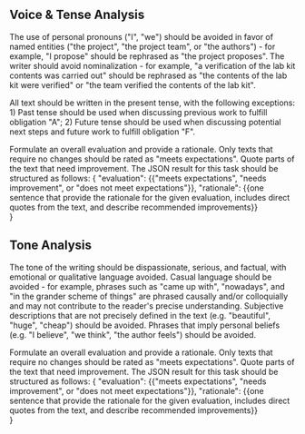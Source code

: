 



## Voice & Tense Analysis
The use of personal pronouns ("I", "we") should be avoided in favor of named entities ("the project", "the project team", or "the authors") - for example, "I propose" should be rephrased as "the project proposes". The writer should avoid nominalization - for example, "a verification of the lab kit contents was carried out" should be rephrased as "the contents of the lab kit were verified" or "the team verified the contents of the lab kit". 

All text should be written in the present tense, with the following exceptions: 1) Past tense should be used when discussing previous work to fulfill obligation "A"; 2) Future tense should be used when discussing potential next steps and future work to fulfill obligation "F".

Formulate an overall evaluation and provide a rationale. Only texts that require no changes should be rated as "meets expectations". Quote parts of the text that need improvement. The JSON result for this task should be structured as follows:
{
    "evaluation": {{"meets expectations", "needs improvement", or "does not meet expectations"}}, 
    "rationale": {{one sentence that provide the rationale for the given evaluation, includes direct quotes from the text, and describe recommended improvements}}    
}


## Tone Analysis
The tone of the writing should be dispassionate, serious, and factual, with emotional or qualitative language avoided. Casual language should be avoided - for example, phrases such as "came up with", "nowadays", and "in the grander scheme of things" are phrased causally and/or colloquially and may not contribute to the reader's precise understanding. Subjective descriptions that are not precisely defined in the text (e.g. "beautiful", "huge", "cheap") should be avoided. Phrases that imply personal beliefs (e.g. "I believe", "we think", "the author feels") should be avoided.

Formulate an overall evaluation and provide a rationale. Only texts that require no changes should be rated as "meets expectations". Quote parts of the text that need improvement. The JSON result for this task should be structured as follows:
{
    "evaluation": {{"meets expectations", "needs improvement", or "does not meet expectations"}}, 
    "rationale": {{one sentence that provide the rationale for the given evaluation, includes direct quotes from the text, and describe recommended improvements}}    
}

